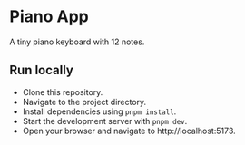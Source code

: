 # Piano App

A tiny piano keyboard with 12 notes.

## Run locally

- Clone this repository.
- Navigate to the project directory.
- Install dependencies using `pnpm install`.
- Start the development server with `pnpm dev`.
- Open your browser and navigate to http://localhost:5173.
